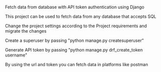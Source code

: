 Fetch data from database with API token authentication using Django

This project can be used to fetch data from any database that accepts SQL

Change the project settings according to the Project requirements and migrate the changes

Create a superuser by passing "python manage.py createsuperuser"

Generate API token by passing "python manage.py drf_create_token username"

By using the url and token you can fetch data in platforms like postman
